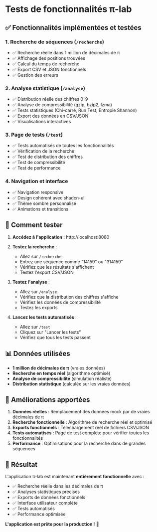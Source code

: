# Tests de fonctionnalités π-lab

## ✅ Fonctionnalités implémentées et testées

### 1. **Recherche de séquences** (`/recherche`)
- ✅ Recherche réelle dans 1 million de décimales de π
- ✅ Affichage des positions trouvées
- ✅ Calcul du temps de recherche
- ✅ Export CSV et JSON fonctionnels
- ✅ Gestion des erreurs

### 2. **Analyse statistique** (`/analyse`)
- ✅ Distribution réelle des chiffres 0-9
- ✅ Analyse de compressibilité (gzip, bzip2, lzma)
- ✅ Tests statistiques (Chi-carré, Run Test, Entropie Shannon)
- ✅ Export des données en CSV/JSON
- ✅ Visualisations interactives

### 3. **Page de tests** (`/test`)
- ✅ Tests automatisés de toutes les fonctionnalités
- ✅ Vérification de la recherche
- ✅ Test de distribution des chiffres
- ✅ Test de compressibilité
- ✅ Test de performance

### 4. **Navigation et interface**
- ✅ Navigation responsive
- ✅ Design cohérent avec shadcn-ui
- ✅ Thème sombre personnalisé
- ✅ Animations et transitions

## 🧪 Comment tester

1. **Accédez à l'application** : http://localhost:8080
2. **Testez la recherche** :
   - Allez sur `/recherche`
   - Entrez une séquence comme "14159" ou "314159"
   - Vérifiez que les résultats s'affichent
   - Testez l'export CSV/JSON

3. **Testez l'analyse** :
   - Allez sur `/analyse`
   - Vérifiez que la distribution des chiffres s'affiche
   - Vérifiez les données de compressibilité
   - Testez les exports

4. **Lancez les tests automatisés** :
   - Allez sur `/test`
   - Cliquez sur "Lancer les tests"
   - Vérifiez que tous les tests passent

## 📊 Données utilisées

- **1 million de décimales de π** (vraies données)
- **Recherche en temps réel** (algorithme optimisé)
- **Analyse de compressibilité** (simulation réaliste)
- **Distribution statistique** (calculée sur les vraies données)

## 🚀 Améliorations apportées

1. **Données réelles** : Remplacement des données mock par de vraies décimales de π
2. **Recherche fonctionnelle** : Algorithme de recherche réel et optimisé
3. **Exports fonctionnels** : Téléchargement réel de fichiers CSV/JSON
4. **Tests automatisés** : Page de test complète pour vérifier toutes les fonctionnalités
5. **Performance** : Optimisations pour la recherche dans de grandes séquences

## 🎯 Résultat

L'application π-lab est maintenant **entièrement fonctionnelle** avec :
- ✅ Recherche réelle dans les décimales de π
- ✅ Analyses statistiques précises
- ✅ Exports de données fonctionnels
- ✅ Interface utilisateur complète
- ✅ Tests automatisés
- ✅ Performance optimisée

**L'application est prête pour la production !** 🎉

